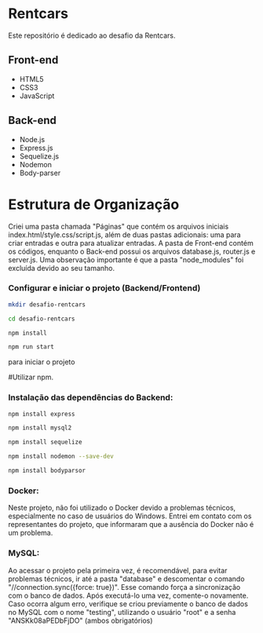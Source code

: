 # Rentcars
Este repositório é dedicado ao desafio da Rentcars.

## Front-end
- HTML5
- CSS3
- JavaScript

## Back-end
- Node.js
- Express.js
- Sequelize.js
- Nodemon
- Body-parser

# Estrutura de Organização
Criei uma pasta chamada "Páginas" que contém os arquivos iniciais index.html/style.css/script.js, além de duas pastas adicionais: uma para criar entradas e outra para atualizar entradas. A pasta de Front-end contém os códigos, enquanto o Back-end possui os arquivos database.js, router.js e server.js. Uma observação importante é que a pasta "node_modules" foi excluída devido ao seu tamanho.


### Configurar e iniciar o projeto (Backend/Frontend)
```bash
mkdir desafio-rentcars
```
```bash
cd desafio-rentcars
```

```bash
npm install 
```

```bash
npm run start
```

para iniciar o projeto 

#Utilizar npm.


### Instalação das dependências do Backend:

```bash
npm install express
```

```bash
npm install mysql2
```

```bash
npm install sequelize
```

```bash
npm install nodemon --save-dev
```

```bash
npm install bodyparsor
```
### Docker:
Neste projeto, não foi utilizado o Docker devido a problemas técnicos, especialmente no caso de usuários do Windows. Entrei em contato com os representantes do projeto, que informaram que a ausência do Docker não é um problema.

### MySQL:
Ao acessar o projeto pela primeira vez, é recomendável, para evitar problemas técnicos, ir até a pasta "database" e descomentar o comando "//connection.sync({force: true})". Esse comando força a sincronização com o banco de dados. Após executá-lo uma vez, comente-o novamente. Caso ocorra algum erro, verifique se criou previamente o banco de dados no MySQL com o nome "testing", utilizando o usuário "root" e a senha "ANSKk08aPEDbFjDO" (ambos obrigatórios)


